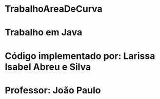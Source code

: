 # TrabalhoAreaDeCurva
# Trabalho em Java
# Código implementado por: Larissa Isabel Abreu e Silva
# Professor: João Paulo

